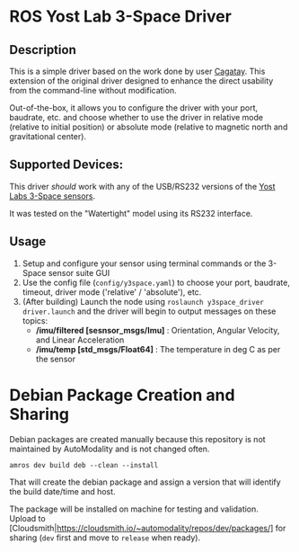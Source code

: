 # ROS Yost Lab 3-Space Driver

## Description
This is a simple driver based on the work done by user [Cagatay](https://github.com/cagataysari). This extension of the original driver designed to enhance the direct usability from the command-line without modification.

Out-of-the-box, it allows you to configure the driver with your port, baudrate, etc. and choose whether to use the driver in relative mode (relative to initial position) or absolute mode (relative to magnetic north and gravitational center).

## Supported Devices:
This driver _should_ work with any of the USB/RS232 versions of the [Yost Labs 3-Space sensors](https://yostlabs.com/3-space-sensors/).

It was tested on the "Watertight" model using its RS232 interface.

## Usage
1. Setup and configure your sensor using terminal commands or the 3-Space sensor suite GUI
2. Use the config file (`config/y3space.yaml`) to choose your port, baudrate, timeout, driver mode ('relative' / 'absolute'), etc.
3. (After building) Launch the node using `roslaunch y3space_driver driver.launch` and the driver will begin to output messages on these topics:
	* **/imu/filtered [sesnsor_msgs/Imu]** : Orientation, Angular Velocity, and Linear Acceleration
	* **/imu/temp [std_msgs/Float64]** : The temperature in deg C as per the sensor

# Debian Package Creation and Sharing

Debian packages are created manually because this repository is not maintained by AutoModality and is not changed often.

```
amros dev build deb --clean --install
```
That will create the debian package and assign a version that will identify the build date/time and host.

The package will be installed on machine for testing and validation.  
Upload to [Cloudsmith|https://cloudsmith.io/~automodality/repos/dev/packages/] for sharing (`dev` first and move to `release` when ready). 

